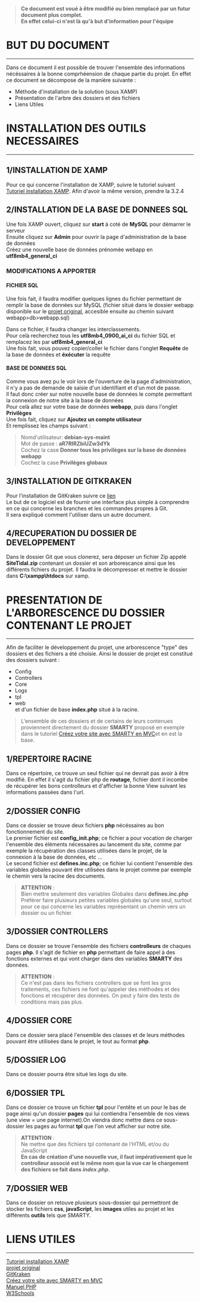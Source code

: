 > **Ce document est voué à être modifié ou bien remplacé par un futur document plus complet.  
En effet celui-ci n'est là qu'à but d'information pour l'équipe**

# BUT DU DOCUMENT
-----

  Dans ce document il est possible de trouver l'ensemble des informations nécéssaires à la bonne comprhéension de chaque partie du projet.
  En effet ce document se décompose de la manière suivante : 
  
  - Méthode d'installation de la solution (sous XAMP)
  - Présentation de l'arbre des dossiers et des fichiers
  - Liens Utiles
  
# INSTALLATION DES OUTILS NECESSAIRES  
---
## 1/INSTALLATION DE XAMP

Pour ce qui concerne l'installation de XAMP, suivre le tutoriel suivant 
[Tutoriel installation XAMP](https://www.ionos.fr/digitalguide/serveur/outils/tutoriel-xampp-creer-un-serveur-de-test-local/).
Afin d'avoir la même version, prendre la 3.2.4

## 2/INSTALLATION DE LA BASE DE DONNEES SQL
 Une fois XAMP ouvert, cliquez sur **start** à coté de **MySQL** pour démarrer le serveur  
 Ensuite cliquez sur **Admin** pour ouvrir la page d'administration de la base de données  
 Créez une nouvelle base de données prénomée webapp en **utf8mb4_general_ci**

### MODIFICATIONS A APPORTER
#### FICHIER SQL

Une fois fait, il faudra modifier quelques lignes du fichier permettant 
de remplir la base de données sur MySQL (fichier situé dans le dossier webapp disponible sur le [projet original](https://github.com/HugoPetermann/Tidal-main/tree/master/webapp),
accesible ensuite au chemin suivant webapp>db>webapp.sql)

Dans ce fichier, il faudra changer les interclassements.  
Pour celà recherchez tous les **utf8mb4_0900_ai_ci** du fichier SQL et remplacez les par **utf8mb4_general_ci**  
Une fois fait, vous pouvez copier/coller le fichier dans l'onglet **Requête** de la base de données et **éxécuter** la requête

#### BASE DE DONNEES SQL

Comme vous avez pu le voir lors de l'ouverture de la page d'administration, il n'y a pas de demande de saisie d'un identifiant et d'un mot de passe.  
Il faut donc créer sur notre nouvelle base de données le compte permettant la connexion de notre site à la base de données  
Pour celà allez sur votre base de données **webapp**, puis dans l'onglet **Privilèges**  
Une fois fait, cliquez sur **Ajoutez un compte utilisateur**  
Et remplissez les champs suivant :  
> Nomd'utilisateur: **debian-sys-maint**  
> Mot de passe : **aR7RIRZbiUZw3dYk**  
Cochez la case **Donner tous les privilèges sur la base de données webapp**  
Cochez la case **Privilèges globaux**  

## 3/INSTALLATION DE GITKRAKEN

Pour l'installation de GitKraken suivre ce  [lien](https://www.gitkraken.com/download)  
Le but de ce logiciel est de fournir une interface plus simple à comprendre en ce qui concerne les branches et les commandes propres à Git.  
Il sera expliqué comment l'utiliser dans un autre document.  

## 4/RECUPERATION DU DOSSIER DE DEVELOPPEMENT

Dans le dossier Git que vous clonerez, sera déposer un fichier Zip appélé **SiteTidal.zip** contenant un dossier et son arborescance ainsi que les différents fichiers du projet. 
Il faudra le décompresser et mettre le dossier dans **C:\xampp\htdocs** sur xamp.  
  
  
# PRESENTATION DE L'ARBORESCENCE DU DOSSIER CONTENANT LE PROJET
---
Afin de faciliter le développement du projet, une arborescence "type" des dossiers et des fichiers a été choisie. 
  Ainsi le dossier de projet est constitué des dossiers suivant :
- Config
- Controllers
- Core
- Logs
- tpl
- web  
et d'un fichier de base **index.php** situé à la racine.  
> L'ensemble de ces dossiers et de certains de leurs contenues proviennent directement du dossier **SMARTY** proposé en exemple dans le tutoriel [Créez votre site avec SMARTY en MVC](http://fredods.com/creer-votre-site-avec-smarty-en-mvc-partie-1/)et en est la base.

## 1/REPERTOIRE RACINE

Dans ce répertoire, ce trouve un seul fichier qui ne devrait pas avoir à être modifié. En effet il s'agit du fichier php de **routage**, fichier dont il incombe de récupérer les bons controlleurs et d'afficher la bonne View suivant les informations passées dans l'url.

## 2/DOSSIER CONFIG

Dans ce dossier se trouve deux fichiers **php** nécéssaires au bon fonctionnement du site.  
Le premier fichier est **config_init.php**; ce fichier a pour vocation de charger l'ensemble des éléments nécessaires au lancement du site, comme par exemple la récupération des classes utilisées dans le projet, de la connexion à la base de données, etc ...  
Le second fichier est **defines.inc.php**; ce fichier lui contient l'ensemble des variables globales pouvant être utilisées dans le projet comme par exemple le chemin vers la racine des documents.  
> **ATTENTION** :  
> Bien mettre seulement des variables Globales dans **defines.inc.php**  
> Préférer faire plusieurs petites variables globales qu'une seul, surtout pour ce qui concerne les variables représentant un chemin vers un dossier ou un fichier.  

## 3/DOSSIER CONTROLLERS

Dans ce dossier se trouve l'ensemble des fichiers **controlleurs** de chaques pages **php**. Il s'agit de fichier en **php** permettant de faire appel à des fonctions externes et qui vont charger dans des variables **SMARTY** des données.

> **ATTENTION** :  
> Ce n'est pas dans les fichiers controllers que se font les gros traitements, ces fichiers ne font qu'appeler des méthodes et des fonctions et récupérer des données. On peut y faire des tests de conditions mais pas plus.

## 4/DOSSIER CORE

Dans ce dossier sera placé l'ensemble des classes et de leurs méthodes pouvant être utilisées dans le projet, le tout au format **php**.

## 5/DOSSIER LOG

Dans ce dossier pourra être situé les logs du site.

## 6/DOSSIER TPL

Dans ce dossier ce trouve un fichier **tpl** pour l'entête et un pour le bas de page ainsi qu'un dossier **pages** qui lui contiendra l'ensemble de nos views (une view = une page internet).On viendra donc mettre dans ce sous-dossier les pages au format **tpl** que l'on veut afficher sur notre site.
> **ATTENTION** :  
> Ne mettre que des fichiers tpl contenant de l'HTML et/ou du JavaScript  
> **En  cas de création d'une nouvelle vue, il faut impérativement que le controlleur associé est le même nom que la vue car le chargement des fichiers se fait dans *index.php*.**  

## 7/DOSSIER WEB

Dans ce dossier on retouve plusieurs sous-dossier qui permettront de stocker les fichiers **css**, **javaScript**, les **images** utiles au projet et les différents **outils** tels que SMARTY.

# LIENS UTILES
---
[Tutoriel installation XAMP](https://www.ionos.fr/digitalguide/serveur/outils/tutoriel-xampp-creer-un-serveur-de-test-local/)  
[projet original](https://github.com/HugoPetermann/Tidal-main/tree/master/webapp)  
[GitKraken](https://www.gitkraken.com/download)  
[Créez votre site avec SMARTY en MVC](http://fredods.com/creer-votre-site-avec-smarty-en-mvc-partie-1/)  
[Manuel PHP](https://www.php.net/manual/fr/intro-whatis.php)  
[W3Schools](https://www.w3schools.com/)




